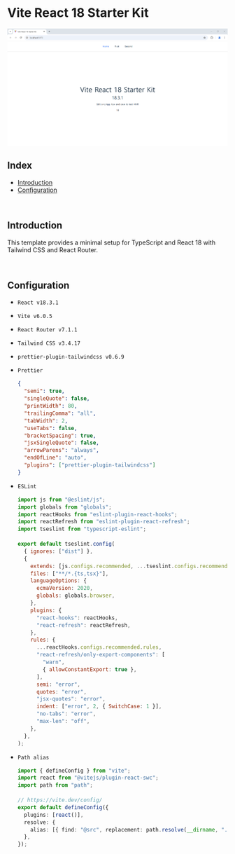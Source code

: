 <h1>Vite React 18 Starter Kit</h1>

<img src="./src/assets/home.png" />
<br/>

<h2>Index</h2>

- [Introduction](#introduction)
- [Configuration](#configuration)

<br/>

## Introduction

This template provides a minimal setup for TypeScript and React 18 with Tailwind CSS and React Router.

<br/>

## Configuration

- `React v18.3.1`
- `Vite v6.0.5`
- `React Router v7.1.1`
- `Tailwind CSS v3.4.17`
- `prettier-plugin-tailwindcss v0.6.9`
- `Prettier`

  ```json
  {
    "semi": true,
    "singleQuote": false,
    "printWidth": 80,
    "trailingComma": "all",
    "tabWidth": 2,
    "useTabs": false,
    "bracketSpacing": true,
    "jsxSingleQuote": false,
    "arrowParens": "always",
    "endOfLine": "auto",
    "plugins": ["prettier-plugin-tailwindcss"]
  }
  ```

- `ESLint`

  ```javascript
  import js from "@eslint/js";
  import globals from "globals";
  import reactHooks from "eslint-plugin-react-hooks";
  import reactRefresh from "eslint-plugin-react-refresh";
  import tseslint from "typescript-eslint";

  export default tseslint.config(
    { ignores: ["dist"] },
    {
      extends: [js.configs.recommended, ...tseslint.configs.recommended],
      files: ["**/*.{ts,tsx}"],
      languageOptions: {
        ecmaVersion: 2020,
        globals: globals.browser,
      },
      plugins: {
        "react-hooks": reactHooks,
        "react-refresh": reactRefresh,
      },
      rules: {
        ...reactHooks.configs.recommended.rules,
        "react-refresh/only-export-components": [
          "warn",
          { allowConstantExport: true },
        ],
        semi: "error",
        quotes: "error",
        "jsx-quotes": "error",
        indent: ["error", 2, { SwitchCase: 1 }],
        "no-tabs": "error",
        "max-len": "off",
      },
    },
  );
  ```

- `Path alias`

  ```typescript
  import { defineConfig } from "vite";
  import react from "@vitejs/plugin-react-swc";
  import path from "path";

  // https://vite.dev/config/
  export default defineConfig({
    plugins: [react()],
    resolve: {
      alias: [{ find: "@src", replacement: path.resolve(__dirname, "./src") }],
    },
  });
  ```
